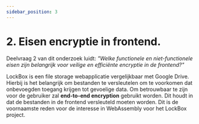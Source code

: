 ```yaml
---
sidebar_position: 3
---
```

# 2. Eisen encryptie in frontend.

Deelvraag 2 van dit onderzoek luidt: *"Welke functionele en niet-functionele eisen zijn belangrijk voor veilige en efficiënte encryptie in de frontend?"*

LockBox is een file storage webapplicatie vergelijkbaar met Google Drive. Hierbij is het belangrijk om bestanden te versleutelen om te voorkomen dat onbevoegden toegang krijgen tot gevoelige data. Om betrouwbaar te zijn voor de gebruiker zal **end-to-end encryption** gebruikt worden. Dit houdt in dat de bestanden in de frontend versleuteld moeten worden. Dit is de voornaamste reden voor de interesse in WebAssembly voor het LockBox project.

